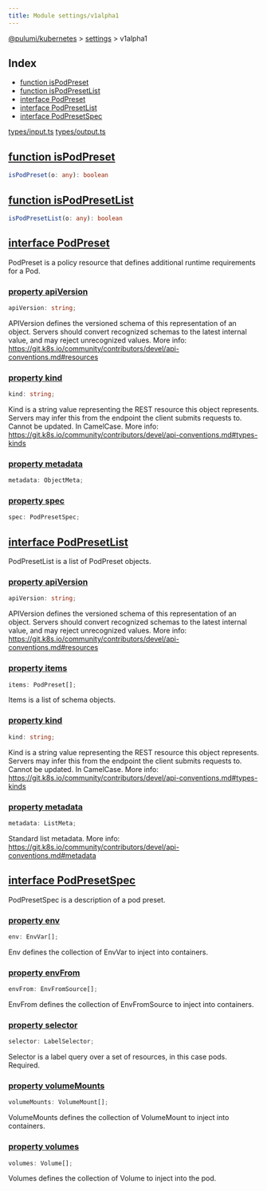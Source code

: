 ```yaml
---
title: Module settings/v1alpha1
---
```


<a href="../../index.html">@pulumi/kubernetes</a> &gt; <a href="../index.html">settings</a> &gt; v1alpha1

<h2 class="pdoc-module-header">Index</h2>

* <a href="#isPodPreset">function isPodPreset</a>
* <a href="#isPodPresetList">function isPodPresetList</a>
* <a href="#PodPreset">interface PodPreset</a>
* <a href="#PodPresetList">interface PodPresetList</a>
* <a href="#PodPresetSpec">interface PodPresetSpec</a>

<a href="https://github.com/pulumi/pulumi-kubernetes/blob/master/sdk/nodejs/types/input.ts">types/input.ts</a> <a href="https://github.com/pulumi/pulumi-kubernetes/blob/master/sdk/nodejs/types/output.ts">types/output.ts</a> 


<h2 class="pdoc-module-header" id="isPodPreset">
<a class="pdoc-member-name" href="https://github.com/pulumi/pulumi-kubernetes/blob/master/sdk/nodejs/types/input.ts#L19767">function isPodPreset</a>
</h2>

```typescript
isPodPreset(o: any): boolean
```

<h2 class="pdoc-module-header" id="isPodPresetList">
<a class="pdoc-member-name" href="https://github.com/pulumi/pulumi-kubernetes/blob/master/sdk/nodejs/types/input.ts#L19804">function isPodPresetList</a>
</h2>

```typescript
isPodPresetList(o: any): boolean
```

<h2 class="pdoc-module-header" id="PodPreset">
<a class="pdoc-member-name" href="https://github.com/pulumi/pulumi-kubernetes/blob/master/sdk/nodejs/types/output.ts#L18690">interface PodPreset</a>
</h2>

PodPreset is a policy resource that defines additional runtime requirements for a Pod.

<h3 class="pdoc-member-header">
<a class="pdoc-child-name" href="https://github.com/pulumi/pulumi-kubernetes/blob/master/sdk/nodejs/types/output.ts#L18697">property apiVersion</a>
</h3>

```typescript
apiVersion: string;
```


APIVersion defines the versioned schema of this representation of an object. Servers should
convert recognized schemas to the latest internal value, and may reject unrecognized
values. More info:
https://git.k8s.io/community/contributors/devel/api-conventions.md#resources

<h3 class="pdoc-member-header">
<a class="pdoc-child-name" href="https://github.com/pulumi/pulumi-kubernetes/blob/master/sdk/nodejs/types/output.ts#L18705">property kind</a>
</h3>

```typescript
kind: string;
```


Kind is a string value representing the REST resource this object represents. Servers may
infer this from the endpoint the client submits requests to. Cannot be updated. In
CamelCase. More info:
https://git.k8s.io/community/contributors/devel/api-conventions.md#types-kinds

<h3 class="pdoc-member-header">
<a class="pdoc-child-name" href="https://github.com/pulumi/pulumi-kubernetes/blob/master/sdk/nodejs/types/output.ts#L18708">property metadata</a>
</h3>

```typescript
metadata: ObjectMeta;
```

<h3 class="pdoc-member-header">
<a class="pdoc-child-name" href="https://github.com/pulumi/pulumi-kubernetes/blob/master/sdk/nodejs/types/output.ts#L18711">property spec</a>
</h3>

```typescript
spec: PodPresetSpec;
```

<h2 class="pdoc-module-header" id="PodPresetList">
<a class="pdoc-member-name" href="https://github.com/pulumi/pulumi-kubernetes/blob/master/sdk/nodejs/types/output.ts#L18718">interface PodPresetList</a>
</h2>

PodPresetList is a list of PodPreset objects.

<h3 class="pdoc-member-header">
<a class="pdoc-child-name" href="https://github.com/pulumi/pulumi-kubernetes/blob/master/sdk/nodejs/types/output.ts#L18725">property apiVersion</a>
</h3>

```typescript
apiVersion: string;
```


APIVersion defines the versioned schema of this representation of an object. Servers should
convert recognized schemas to the latest internal value, and may reject unrecognized
values. More info:
https://git.k8s.io/community/contributors/devel/api-conventions.md#resources

<h3 class="pdoc-member-header">
<a class="pdoc-child-name" href="https://github.com/pulumi/pulumi-kubernetes/blob/master/sdk/nodejs/types/output.ts#L18730">property items</a>
</h3>

```typescript
items: PodPreset[];
```


Items is a list of schema objects.

<h3 class="pdoc-member-header">
<a class="pdoc-child-name" href="https://github.com/pulumi/pulumi-kubernetes/blob/master/sdk/nodejs/types/output.ts#L18738">property kind</a>
</h3>

```typescript
kind: string;
```


Kind is a string value representing the REST resource this object represents. Servers may
infer this from the endpoint the client submits requests to. Cannot be updated. In
CamelCase. More info:
https://git.k8s.io/community/contributors/devel/api-conventions.md#types-kinds

<h3 class="pdoc-member-header">
<a class="pdoc-child-name" href="https://github.com/pulumi/pulumi-kubernetes/blob/master/sdk/nodejs/types/output.ts#L18744">property metadata</a>
</h3>

```typescript
metadata: ListMeta;
```


Standard list metadata. More info:
https://git.k8s.io/community/contributors/devel/api-conventions.md#metadata

<h2 class="pdoc-module-header" id="PodPresetSpec">
<a class="pdoc-member-name" href="https://github.com/pulumi/pulumi-kubernetes/blob/master/sdk/nodejs/types/output.ts#L18751">interface PodPresetSpec</a>
</h2>

PodPresetSpec is a description of a pod preset.

<h3 class="pdoc-member-header">
<a class="pdoc-child-name" href="https://github.com/pulumi/pulumi-kubernetes/blob/master/sdk/nodejs/types/output.ts#L18755">property env</a>
</h3>

```typescript
env: EnvVar[];
```


Env defines the collection of EnvVar to inject into containers.

<h3 class="pdoc-member-header">
<a class="pdoc-child-name" href="https://github.com/pulumi/pulumi-kubernetes/blob/master/sdk/nodejs/types/output.ts#L18760">property envFrom</a>
</h3>

```typescript
envFrom: EnvFromSource[];
```


EnvFrom defines the collection of EnvFromSource to inject into containers.

<h3 class="pdoc-member-header">
<a class="pdoc-child-name" href="https://github.com/pulumi/pulumi-kubernetes/blob/master/sdk/nodejs/types/output.ts#L18765">property selector</a>
</h3>

```typescript
selector: LabelSelector;
```


Selector is a label query over a set of resources, in this case pods. Required.

<h3 class="pdoc-member-header">
<a class="pdoc-child-name" href="https://github.com/pulumi/pulumi-kubernetes/blob/master/sdk/nodejs/types/output.ts#L18770">property volumeMounts</a>
</h3>

```typescript
volumeMounts: VolumeMount[];
```


VolumeMounts defines the collection of VolumeMount to inject into containers.

<h3 class="pdoc-member-header">
<a class="pdoc-child-name" href="https://github.com/pulumi/pulumi-kubernetes/blob/master/sdk/nodejs/types/output.ts#L18775">property volumes</a>
</h3>

```typescript
volumes: Volume[];
```


Volumes defines the collection of Volume to inject into the pod.

